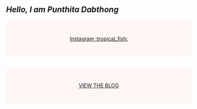 ## ***Hello, I am Punthita Dabthong***
<div style="background-color:rgba(300, 99, 82, 0.0470588); text-align:center; vertical-align: middle; padding:40px 0;">
<a href="https://www.instagram.com/tk_ccb/">Instagram :tropical_fish:</a>
</div>

<div style="background-color:rgba(255, 99, 82, 0.0470588); text-align:center; vertical-align: middle; padding:40px 0; margin-top:30px">
<a href="/blog">VIEW THE BLOG</a>
</div>